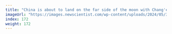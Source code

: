 ```yaml
---
title: "China is about to land on the far side of the moon with Chang'e 6"
imageUrl: "https://images.newscientist.com/wp-content/uploads/2024/05/30164341/SEI_206718491.jpg?width=788"
index: 172
weight: 172
---
```

